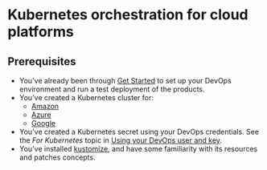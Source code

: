 # Kubernetes orchestration for cloud platforms

## Prerequisites

* You've already been through [Get Started](getStarted.md) to set up your DevOps environment and run a test deployment of the products.
* You've created a Kubernetes cluster for:
  - [Amazon](../22-cloud/cloud/amazon/README.md)
  - [Azure](../22-cloud/cloud/azure/README.md)
  - [Google](../22-cloud/cloud/google/README.md)
* You've created a Kubernetes secret using your DevOps credentials. See the *For Kubernetes* topic in [Using your DevOps user and key](devopsUserKey.md).
* You've installed [kustomize](https://kustomize.io/), and have some familiarity with its resources and patches concepts.
